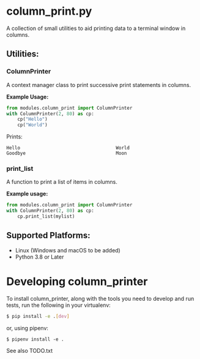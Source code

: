 # column_print.py

A collection of small utilities to aid printing data
to a terminal window in columns.

## Utilities:

### ColumnPrinter

A context manager class to print successive print
statements in columns.

**Example Usage:**

```python
from modules.column_print import ColumnPrinter
with ColumnPrinter(2, 80) as cp:
    cp("Hello")
    cp("World")
```

Prints:

```
Hello                                   World
Goodbye                                 Moon
```

### print_list

A function to print a list of items in columns.

**Example usage:**

```python
from modules.column_print import ColumnPrinter
with ColumnPrinter(2, 80) as cp:
    cp.print_list(mylist)
```

## Supported Platforms:

* Linux (Windows and macOS to be added)
* Python 3.8 or Later


# Developing column_printer

To install column_printer, along with the tools you
need to develop and run tests, run the following in
your virtualenv:

```bash
$ pip install -e .[dev]
```

or, using pipenv:

```
$ pipenv install -e .
```

See also TODO.txt
